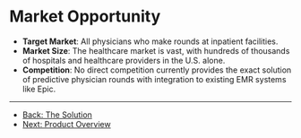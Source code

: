 # Market Opportunity

- **Target Market**: All physicians who make rounds at inpatient facilities.
- **Market Size**: The healthcare market is vast, with hundreds of thousands of hospitals and healthcare providers in the U.S. alone.
- **Competition**: No direct competition currently provides the exact solution of predictive physician rounds with integration to existing EMR systems like Epic.

---

- [Back: The Solution](2_The_Solution.html)
- [Next: Product Overview](4_Product_Overview.html)
